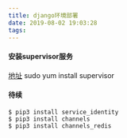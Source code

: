 ```yaml
---
title: django环境部署
date: 2019-08-02 19:03:28
tags:
---
```


#### 安装supervisor服务
[地址](http://supervisord.org/)
sudo yum install supervisor
#### 待续
```shell
$ pip3 install service_identity
$ pip3 install channels
$ pip3 install channels_redis
```
